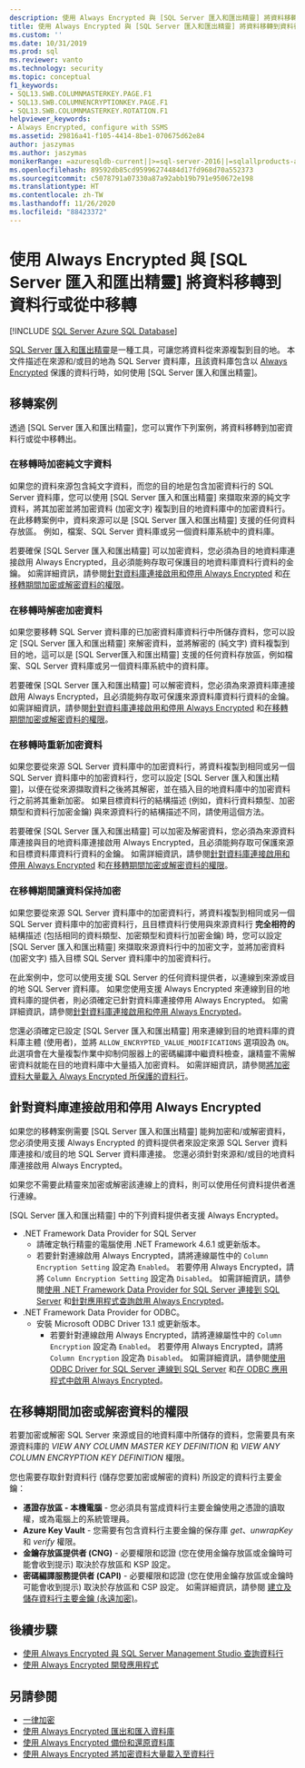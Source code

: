 ```yaml
---
description: 使用 Always Encrypted 與 [SQL Server 匯入和匯出精靈] 將資料移轉到資料行或從中移轉
title: 使用 Always Encrypted 與 [SQL Server 匯入和匯出精靈] 將資料移轉到資料行或從中移轉 | Microsoft Docs
ms.custom: ''
ms.date: 10/31/2019
ms.prod: sql
ms.reviewer: vanto
ms.technology: security
ms.topic: conceptual
f1_keywords:
- SQL13.SWB.COLUMNMASTERKEY.PAGE.F1
- SQL13.SWB.COLUMNENCRYPTIONKEY.PAGE.F1
- SQL13.SWB.COLUMNMASTERKEY.ROTATION.F1
helpviewer_keywords:
- Always Encrypted, configure with SSMS
ms.assetid: 29816a41-f105-4414-8be1-070675d62e84
author: jaszymas
ms.author: jaszymas
monikerRange: =azuresqldb-current||>=sql-server-2016||=sqlallproducts-allversions||>=sql-server-linux-2017||=azuresqldb-mi-current
ms.openlocfilehash: 89592db85cd95996274484d17fd968d70a552373
ms.sourcegitcommit: c5078791a07330a87a92abb19b791e950672e198
ms.translationtype: HT
ms.contentlocale: zh-TW
ms.lasthandoff: 11/26/2020
ms.locfileid: "88423372"
---
```

# <a name="migrate-data-to-or-from-columns-using-always-encrypted-with-sql-server-import-and-export-wizard"></a>使用 Always Encrypted 與 [SQL Server 匯入和匯出精靈] 將資料移轉到資料行或從中移轉 
[!INCLUDE [SQL Server Azure SQL Database](../../../includes/applies-to-version/sql-asdb.md)]

[SQL Server 匯入和匯出精靈](../../../integration-services/import-export-data/import-and-export-data-with-the-sql-server-import-and-export-wizard.md)是一種工具，可讓您將資料從來源複製到目的地。 本文件描述在來源和/或目的地為 SQL Server 資料庫，且該資料庫包含以 [Always Encrypted](../../../relational-databases/security/encryption/always-encrypted-database-engine.md) 保護的資料行時，如何使用 [SQL Server 匯入和匯出精靈]。

## <a name="migration-scenarios"></a>移轉案例
透過 [SQL Server 匯入和匯出精靈]，您可以實作下列案例，將資料移轉到加密資料行或從中移轉出。

### <a name="encrypt-plaintext-data-on-migration"></a>在移轉時加密純文字資料
如果您的資料來源包含純文字資料，而您的目的地是包含加密資料行的 SQL Server 資料庫，您可以使用 [SQL Server 匯入和匯出精靈] 來擷取來源的純文字資料，將其加密並將加密資料 (加密文字) 複製到目的地資料庫中的加密資料行。 在此移轉案例中，資料來源可以是 [SQL Server 匯入和匯出精靈] 支援的任何資料存放區。 例如，檔案、SQL Server 資料庫或另一個資料庫系統中的資料庫。

若要確保 [SQL Server 匯入和匯出精靈] 可以加密資料，您必須為目的地資料庫連接啟用 Always Encrypted，且必須能夠存取可保護目的地資料庫資料行資料的金鑰。 如需詳細資訊，請參閱[針對資料庫連接啟用和停用 Always Encrypted](#enable-and-disable-always-encrypted-for-a-database-connection) 和[在移轉期間加密或解密資料的權限](#permissions-for-encrypting-or-decrypting-data-during-migration)。

### <a name="decrypt-encrypted-data-on-migration"></a>在移轉時解密加密資料
如果您要移轉 SQL Server 資料庫的已加密資料庫資料行中所儲存資料，您可以設定 [SQL Server 匯入和匯出精靈] 來解密資料，並將解密的 (純文字) 資料複製到目的地，這可以是 [SQL Server匯入和匯出精靈] 支援的任何資料存放區，例如檔案、SQL Server 資料庫或另一個資料庫系統中的資料庫。

若要確保 [SQL Server 匯入和匯出精靈] 可以解密資料，您必須為來源資料庫連接啟用 Always Encrypted，且必須能夠存取可保護來源資料庫資料行資料的金鑰。 如需詳細資訊，請參閱[針對資料庫連接啟用和停用 Always Encrypted](#enable-and-disable-always-encrypted-for-a-database-connection) 和[在移轉期間加密或解密資料的權限](#permissions-for-encrypting-or-decrypting-data-during-migration)。

### <a name="re-encrypt-data-on-migration"></a>在移轉時重新加密資料
如果您要從來源 SQL Server 資料庫中的加密資料行，將資料複製到相同或另一個 SQL Server 資料庫中的加密資料行，您可以設定 [SQL Server 匯入和匯出精靈]，以便在從來源擷取資料之後將其解密，並在插入目的地資料庫中的加密資料行之前將其重新加密。 如果目標資料行的結構描述 (例如，資料行資料類型、加密類型和資料行加密金鑰) 與來源資料行的結構描述不同，請使用這個方法。

若要確保 [SQL Server 匯入和匯出精靈] 可以加密及解密資料，您必須為來源資料庫連接與目的地資料庫連接啟用 Always Encrypted，且必須能夠存取可保護來源和目標資料庫資料行資料的金鑰。 如需詳細資訊，請參閱[針對資料庫連接啟用和停用 Always Encrypted](#enable-and-disable-always-encrypted-for-a-database-connection) 和[在移轉期間加密或解密資料的權限](#permissions-for-encrypting-or-decrypting-data-during-migration)。

### <a name="keep-data-encrypted-during-migration"></a>在移轉期間讓資料保持加密
如果您要從來源 SQL Server 資料庫中的加密資料行，將資料複製到相同或另一個 SQL Server 資料庫中的加密資料行，且目標資料行使用與來源資料行 **完全相符的** 結構描述 (包括相同的資料類型、加密類型和資料行加密金鑰) 時，您可以設定 [SQL Server 匯入和匯出精靈] 來擷取來源資料行中的加密文字，並將加密資料 (加密文字) 插入目標 SQL Server 資料庫中的加密資料行。 

在此案例中，您可以使用支援 SQL Server 的任何資料提供者，以連線到來源或目的地 SQL Server 資料庫。 如果您使用支援 Always Encrypted 來連線到目的地資料庫的提供者，則必須確定已針對資料庫連接停用 Always Encrypted。 如需詳細資訊，請參閱[針對資料庫連接啟用和停用 Always Encrypted](#enable-and-disable-always-encrypted-for-a-database-connection)。

您還必須確定已設定 [SQL Server 匯入和匯出精靈] 用來連線到目的地資料庫的資料庫主體 (使用者)，並將 `ALLOW_ENCRYPTED_VALUE_MODIFICATIONS` 選項設為 `ON`。 此選項會在大量複製作業中抑制伺服器上的密碼編譯中繼資料檢查，讓精靈不需解密資料就能在目的地資料庫中大量插入加密資料。 如需詳細資訊，請參閱[將加密資料大量載入 Always Encrypted 所保護的資料行](migrate-sensitive-data-protected-by-always-encrypted.md)。

## <a name="enable-and-disable-always-encrypted-for-a-database-connection"></a>針對資料庫連接啟用和停用 Always Encrypted
如果您的移轉案例需要 [SQL Server 匯入和匯出精靈] 能夠加密和/或解密資料，您必須使用支援 Always Encrypted 的資料提供者來設定來源 SQL Server 資料庫連接和/或目的地 SQL Server 資料庫連接。 您還必須針對來源和/或目的地資料庫連接啟用 Always Encrypted。

如果您不需要此精靈來加密或解密該連線上的資料，則可以使用任何資料提供者進行連線。

[SQL Server 匯入和匯出精靈] 中的下列資料提供者支援 Always Encrypted。

- .NET Framework Data Provider for SQL Server
  - 請確定執行精靈的電腦使用 .NET Framework 4.6.1 或更新版本。
  - 若要針對連線啟用 Always Encrypted，請將連線屬性中的 `Column Encryption Setting` 設定為 `Enabled`。 若要停用 Always Encrypted，請將 `Column Encryption Setting` 設定為 `Disabled`。 如需詳細資訊，請參閱[使用 .NET Framework Data Provider for SQL Server 連接到 SQL Server](../../../integration-services/import-export-data/connect-to-a-sql-server-data-source-sql-server-import-and-export-wizard.md#connect-to-sql-server-with-the-net-framework-data-provider-for-sql-server) 和[針對應用程式查詢啟用 Always Encrypted](develop-using-always-encrypted-with-net-framework-data-provider.md#enabling-always-encrypted-for-application-queries)。
- .NET Framework Data Provider for ODBC。
  - 安裝 Microsoft ODBC Driver 13.1 或更新版本。
    - 若要針對連線啟用 Always Encrypted，請將連線屬性中的 `Column Encryption` 設定為 `Enabled`。 若要停用 Always Encrypted，請將 `Column Encryption` 設定為 `Disabled`。 如需詳細資訊，請參閱[使用 ODBC Driver for SQL Server 連線到 SQL Server](../../../integration-services/import-export-data/connect-to-a-sql-server-data-source-sql-server-import-and-export-wizard.md#connect-to-sql-server-with-the-odbc-driver-for-sql-server) 和[在 ODBC 應用程式中啟用 Always Encrypted](../../../connect/odbc/using-always-encrypted-with-the-odbc-driver.md#enabling-always-encrypted-in-an-odbc-application)。

## <a name="permissions-for-encrypting-or-decrypting-data-during-migration"></a>在移轉期間加密或解密資料的權限

若要加密或解密 SQL Server 來源或目的地資料庫中所儲存的資料，您需要具有來源資料庫的 *VIEW ANY COLUMN MASTER KEY DEFINITION* 和 *VIEW ANY COLUMN ENCRYPTION KEY DEFINITION* 權限。

您也需要存取針對資料行 (儲存您要加密或解密的資料) 所設定的資料行主要金鑰：

- **憑證存放區 - 本機電腦** - 您必須具有當成資料行主要金鑰使用之憑證的讀取權，或為電腦上的系統管理員。
- **Azure Key Vault** - 您需要有包含資料行主要金鑰的保存庫 _get_、_unwrapKey_ 和 _verify_ 權限。
- **金鑰存放區提供者 (CNG)** - 必要權限和認證 (您在使用金鑰存放區或金鑰時可能會收到提示) 取決於存放區和 KSP 設定。
- **密碼編譯服務提供者 (CAPI)** - 必要權限和認證 (您在使用金鑰存放區或金鑰時可能會收到提示) 取決於存放區和 CSP 設定。
如需詳細資訊，請參閱 [建立及儲存資料行主要金鑰 (永遠加密)](../../../relational-databases/security/encryption/create-and-store-column-master-keys-always-encrypted.md)。

## <a name="next-steps"></a>後續步驟
- [使用 Always Encrypted 與 SQL Server Management Studio 查詢資料行](always-encrypted-query-columns-ssms.md)
- [使用 Always Encrypted 開發應用程式](always-encrypted-client-development.md)

## <a name="see-also"></a>另請參閱
- [一律加密](always-encrypted-database-engine.md)
- [使用 Always Encrypted 匯出和匯入資料庫](always-encrypted-migrate-using-bacpac.md)
- [使用 Always Encrypted 備份和還原資料庫](always-encrypted-migrate-using-backup-restore.md)
- [使用 Always Encrypted 將加密資料大量載入至資料行](migrate-sensitive-data-protected-by-always-encrypted.md)
